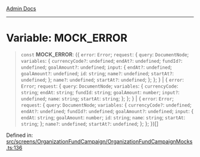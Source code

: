 [Admin Docs](/)

***

# Variable: MOCK\_ERROR

> `const` **MOCK\_ERROR**: (\{ `error`: `Error`; `request`: \{ `query`: `DocumentNode`; `variables`: \{ `currencyCode?`: `undefined`; `endAt?`: `undefined`; `fundId?`: `undefined`; `goalAmount?`: `undefined`; `input`: \{ `endAt?`: `undefined`; `goalAmount?`: `undefined`; `id`: `string`; `name?`: `undefined`; `startAt?`: `undefined`; \}; `name?`: `undefined`; `startAt?`: `undefined`; \}; \}; \} \| \{ `error`: `Error`; `request`: \{ `query`: `DocumentNode`; `variables`: \{ `currencyCode`: `string`; `endAt`: `string`; `fundId`: `string`; `goalAmount`: `number`; `input?`: `undefined`; `name`: `string`; `startAt`: `string`; \}; \}; \} \| \{ `error`: `Error`; `request`: \{ `query`: `DocumentNode`; `variables`: \{ `currencyCode?`: `undefined`; `endAt?`: `undefined`; `fundId?`: `undefined`; `goalAmount?`: `undefined`; `input`: \{ `endAt`: `string`; `goalAmount`: `number`; `id`: `string`; `name`: `string`; `startAt`: `string`; \}; `name?`: `undefined`; `startAt?`: `undefined`; \}; \}; \})[]

Defined in: [src/screens/OrganizationFundCampaign/OrganizationFundCampaignMocks.ts:136](https://github.com/PalisadoesFoundation/talawa-admin/blob/main/src/screens/OrganizationFundCampaign/OrganizationFundCampaignMocks.ts#L136)
